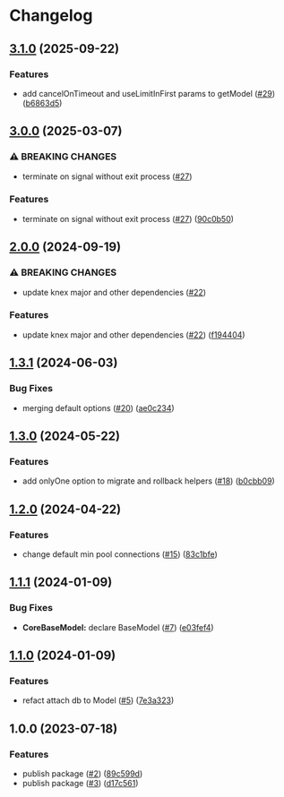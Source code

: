 # Changelog

## [3.1.0](https://github.com/gravity-ui/postgreskit/compare/v3.0.0...v3.1.0) (2025-09-22)


### Features

* add cancelOnTimeout and useLimitInFirst params to getModel ([#29](https://github.com/gravity-ui/postgreskit/issues/29)) ([b6863d5](https://github.com/gravity-ui/postgreskit/commit/b6863d5ab12c2cf21c2054a54111a30ad0246b72))

## [3.0.0](https://github.com/gravity-ui/postgreskit/compare/v2.0.0...v3.0.0) (2025-03-07)


### ⚠ BREAKING CHANGES

* terminate on signal without exit process ([#27](https://github.com/gravity-ui/postgreskit/issues/27))

### Features

* terminate on signal without exit process ([#27](https://github.com/gravity-ui/postgreskit/issues/27)) ([90c0b50](https://github.com/gravity-ui/postgreskit/commit/90c0b50c3b78a45a5696a827e1087ba04da3caf8))

## [2.0.0](https://github.com/gravity-ui/postgreskit/compare/v1.3.1...v2.0.0) (2024-09-19)


### ⚠ BREAKING CHANGES

* update knex major and other dependencies ([#22](https://github.com/gravity-ui/postgreskit/issues/22))

### Features

* update knex major and other dependencies ([#22](https://github.com/gravity-ui/postgreskit/issues/22)) ([f194404](https://github.com/gravity-ui/postgreskit/commit/f19440468a8feda81bf5f6a371dc710a0b1de0f3))

## [1.3.1](https://github.com/gravity-ui/postgreskit/compare/v1.3.0...v1.3.1) (2024-06-03)


### Bug Fixes

* merging default options ([#20](https://github.com/gravity-ui/postgreskit/issues/20)) ([ae0c234](https://github.com/gravity-ui/postgreskit/commit/ae0c2341b76521ff1c466fe58b272d017450aa39))

## [1.3.0](https://github.com/gravity-ui/postgreskit/compare/v1.2.0...v1.3.0) (2024-05-22)


### Features

* add onlyOne option to migrate and rollback helpers ([#18](https://github.com/gravity-ui/postgreskit/issues/18)) ([b0cbb09](https://github.com/gravity-ui/postgreskit/commit/b0cbb099e048e16383fcb8bcf9b708f221e7391d))

## [1.2.0](https://github.com/gravity-ui/postgreskit/compare/v1.1.1...v1.2.0) (2024-04-22)


### Features

* change default min pool connections ([#15](https://github.com/gravity-ui/postgreskit/issues/15)) ([83c1bfe](https://github.com/gravity-ui/postgreskit/commit/83c1bfe418f0006edf946b0cbd9d343ef9176dfd))

## [1.1.1](https://github.com/gravity-ui/postgreskit/compare/v1.1.0...v1.1.1) (2024-01-09)


### Bug Fixes

* **CoreBaseModel:** declare BaseModel ([#7](https://github.com/gravity-ui/postgreskit/issues/7)) ([e03fef4](https://github.com/gravity-ui/postgreskit/commit/e03fef499aade2218367cf1157325bd60b90519d))

## [1.1.0](https://github.com/gravity-ui/postgreskit/compare/v1.0.0...v1.1.0) (2024-01-09)


### Features

* refact attach db to Model ([#5](https://github.com/gravity-ui/postgreskit/issues/5)) ([7e3a323](https://github.com/gravity-ui/postgreskit/commit/7e3a3232c0eaa4ca20ad3c8e4a89b3640e9951cd))

## 1.0.0 (2023-07-18)


### Features

* publish package ([#2](https://github.com/gravity-ui/postgreskit/issues/2)) ([89c599d](https://github.com/gravity-ui/postgreskit/commit/89c599d4ca35faba4d4cced1c9146aa1947901b1))
* publish package ([#3](https://github.com/gravity-ui/postgreskit/issues/3)) ([d17c561](https://github.com/gravity-ui/postgreskit/commit/d17c561e69051fdb64af43f9ebf36410f2a0978a))
